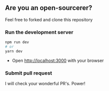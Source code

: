 ## Are you an open-sourcerer?

Feel free to forked and clone this repository

### Run the development server

```bash
npm run dev
# or
yarn dev
```

- Open [http://localhost:3000](http://localhost:3000) with your browser

### Submit pull request

I will check your wonderful PR's. Power!

